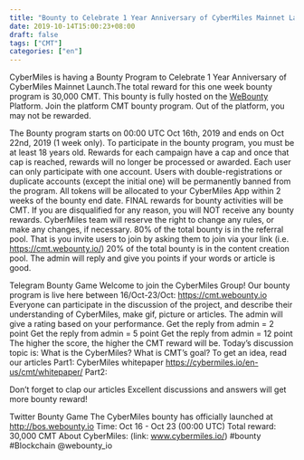 ```yaml
---
title: "Bounty to Celebrate 1 Year Anniversary of CyberMiles Mainnet Launch"
date: 2019-10-14T15:00:23+08:00
draft: false
tags: ["CMT"] 
categories: ["en"] 
---
```


CyberMiles is having a Bounty Program to Celebrate 1 Year Anniversary of CyberMiles Mainnet Launch.The total reward for this one week bounty program is 30,000 CMT. This bounty is fully hosted on the [WeBounty](https://cmt.webounty.io) Platform. Join the platform CMT bounty program. Out of the platform, you may not be rewarded.

The Bounty program starts on 00:00 UTC Oct 16th, 2019 and ends on Oct 22nd, 2019 (1 week only).
To participate in the bounty program, you must be at least 18 years old.
Rewards for each campaign have a cap and once that cap is reached, rewards will no longer be processed or awarded.
Each user can only participate with one account. Users with double-registrations or duplicate accounts (except the initial one) will be permanently banned from the program.
All tokens will be allocated to your CyberMiles App within 2 weeks of the bounty end date.
FINAL rewards for bounty activities will be CMT.
If you are disqualified for any reason, you will NOT receive any bounty rewards.
CyberMiles team will reserve the right to change any rules, or make any changes, if necessary.
80% of the total bounty is in the referral pool. That is you invite users to join by asking them to join via your link (i.e. https://cmt.webounty.io/)
 20% of the total bounty is in the content creation pool. The admin will reply and give you points if your words or article is good.


 Telegram Bounty Game
 Welcome to join the CyberMiles Group! Our bounty program is live here between 16/Oct-23/Oct:
https://cmt.webounty.io
 Everyone can participate in the discussion of the project, and describe their understanding of CyberMiles, make gif, picture or articles. The admin will give a rating based on your performance.
 Get the reply from admin = 2 point
 Get the reply from admin = 5 point
 Get the reply from admin = 12 point
 The higher the score, the higher the CMT reward will be.
 Today’s discussion topic is:
 What is the CyberMiles? What is CMT’s goal?
 To get an idea, read our articles
 Part1:
 CyberMiles whitepaper
https://cybermiles.io/en-us/cmt/whitepaper/
 Part2:


 Don’t forget to clap our articles
 Excellent discussions and answers will get more bounty reward!


 Twitter Bounty Game
 The CyberMiles bounty has officially launched at http://bos.webounty.io
 Time: Oct 16 - Oct 23 (00:00 UTC)
 Total reward: 30,000 CMT
 About CyberMiles: (link: www.cybermiles.io/)
 #bounty #Blockchain
 @webounty_io

